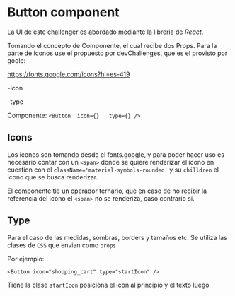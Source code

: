 # Button component


La UI de este challenger es abordado mediante la libreria de  *React*.

Tomando el concepto de Componente, el cual recibe dos Props.
Para la parte de iconos use el propuesto por devChallenges, que es el provisto por goole:

https://fonts.google.com/icons?hl=es-419

-icon

-type

Componente:
`<Button 
    icon={}  
    type={}
    />`


## Icons


Los iconos son tomando desde el fonts.google, y para poder hacer uso es necesario contar con un `<span>` donde se quiere renderizar el icono en cuestion con el `className='material-symbols-rounded'` y su `chilldren` el icono que se busca renderizar.

El componente tie un operador ternario, que en caso de no recibir la referencia del icono el `<span>` no se renderiza, caso contrario sí.

## Type

Para el caso de las medidas, sombras, borders y tamaños etc. Se utiliza las clases de `CSS` que envian como `props`

Por ejemplo: 

`<Button icon="shopping_cart" type="startIcon" />`

Tiene la clase `startIcon` posiciona el icon al principio y el texto luego
